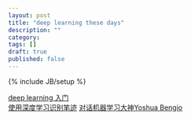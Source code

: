 ```yaml
---
layout: post
title: "deep learning these days"
description: ""
category: 
tags: []
draft: true
published: false
---
```

{% include JB/setup %}

[deep learning 入门](http://deepleaning.net/tutorial/deeplearning.pdf)	
[使用深度学习识别笔迹](http://markus.com/deep-learning-101/)
[对话机器学习大神Yoshua Bengio](http://www.infoq.com/cn/articles/ask-yoshua-bengio)

